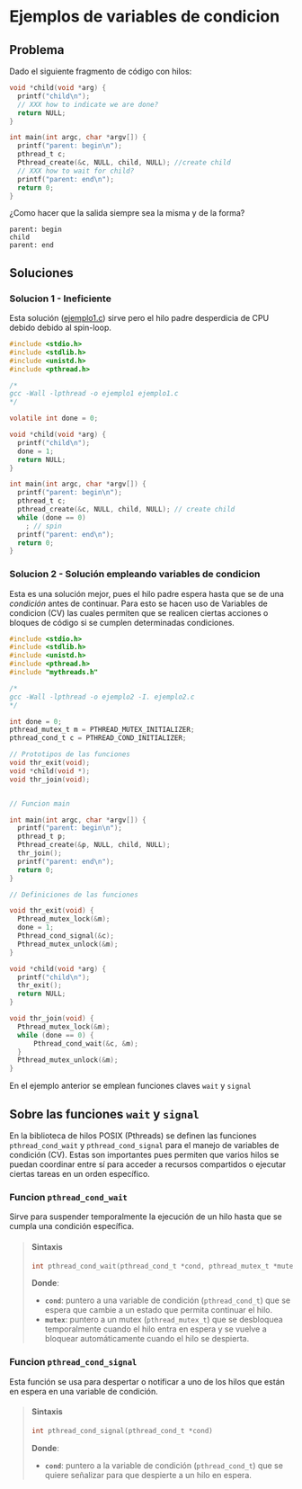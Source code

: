 # Ejemplos de variables de condicion

## Problema

Dado el siguiente fragmento de código con hilos:

```c
void *child(void *arg) {
  printf("child\n");
  // XXX how to indicate we are done?
  return NULL;
}

int main(int argc, char *argv[]) {
  printf("parent: begin\n");
  pthread_t c;
  Pthread_create(&c, NULL, child, NULL); //create child
  // XXX how to wait for child?
  printf("parent: end\n");
  return 0;
}
```

¿Como hacer que la salida siempre sea la misma y de la forma?

```
parent: begin
child
parent: end
```

## Soluciones

### Solucion 1 - Ineficiente

Esta solución ([ejemplo1.c](ejemplo1.c)) sirve pero el hilo padre desperdicia de CPU debido debido al spin-loop.

```c
#include <stdio.h>
#include <stdlib.h>
#include <unistd.h>
#include <pthread.h>

/*
gcc -Wall -lpthread -o ejemplo1 ejemplo1.c
*/

volatile int done = 0;

void *child(void *arg) {
  printf("child\n");
  done = 1;
  return NULL;
}

int main(int argc, char *argv[]) {
  printf("parent: begin\n");
  pthread_t c;
  pthread_create(&c, NULL, child, NULL); // create child
  while (done == 0)
	; // spin
  printf("parent: end\n");
  return 0;
}
```

### Solucion 2 - Solución empleando variables de condicion

Esta es una solución mejor, pues el hilo padre espera hasta que se de una *condición* antes de continuar. Para esto se hacen uso de Variables de condicion (CV) las cuales permiten que se realicen ciertas acciones o bloques de código si se cumplen determinadas condiciones.

```c
#include <stdio.h>
#include <stdlib.h>
#include <unistd.h>
#include <pthread.h>
#include "mythreads.h"

/*
gcc -Wall -lpthread -o ejemplo2 -I. ejemplo2.c
*/

int done = 0;
pthread_mutex_t m = PTHREAD_MUTEX_INITIALIZER;
pthread_cond_t c = PTHREAD_COND_INITIALIZER;

// Prototipos de las funciones
void thr_exit(void);
void *child(void *);
void thr_join(void);


// Funcion main

int main(int argc, char *argv[]) {
  printf("parent: begin\n");
  pthread_t p;
  Pthread_create(&p, NULL, child, NULL);
  thr_join();
  printf("parent: end\n");
  return 0;
}

// Definiciones de las funciones

void thr_exit(void) {
  Pthread_mutex_lock(&m);
  done = 1;
  Pthread_cond_signal(&c);
  Pthread_mutex_unlock(&m);
}

void *child(void *arg) {
  printf("child\n");
  thr_exit();
  return NULL;
}

void thr_join(void) {
  Pthread_mutex_lock(&m);
  while (done == 0) {
	  Pthread_cond_wait(&c, &m);
  }
  Pthread_mutex_unlock(&m);
}
```

En el ejemplo anterior se emplean funciones claves `wait` y `signal`

## Sobre las funciones `wait` y `signal`

En la biblioteca de hilos POSIX (Pthreads) se definen las funciones `pthread_cond_wait` y `pthread_cond_signal` para el manejo de variables de condición (CV). Estas son importantes pues permiten que varios hilos se puedan coordinar entre sí para acceder a recursos compartidos o ejecutar ciertas tareas en un orden específico.


### Funcion `pthread_cond_wait`

Sirve para suspender temporalmente la ejecución de un hilo hasta que se cumpla una condición específica.

> #### Sintaxis
> 
> ```c
> int pthread_cond_wait(pthread_cond_t *cond, pthread_mutex_t *mutex)
> ```
> **Donde**:
> * **`cond`**: puntero a una variable de condición (`pthread_cond_t`) que se espera que cambie a un estado que permita continuar el hilo.
> * **`mutex`**: puntero a un mutex (`pthread_mutex_t`) que se desbloquea temporalmente cuando el hilo entra en espera y se vuelve a bloquear automáticamente cuando el hilo se despierta.

### Funcion `pthread_cond_signal`

Esta función se usa para despertar o notificar a uno de los hilos que están en espera en una variable de condición.

> #### Sintaxis
> 
> ```c
> int pthread_cond_signal(pthread_cond_t *cond)
> ```
>
> **Donde**:
> * **`cond`**: puntero a la variable de condición (`pthread_cond_t`) que se quiere señalizar para que despierte a un hilo en espera.

